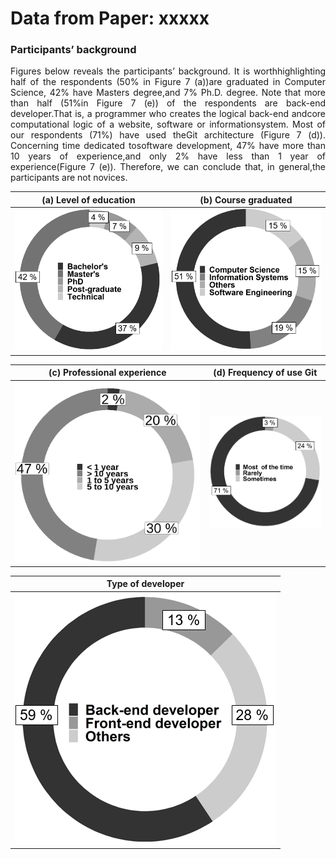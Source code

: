 # Data from Paper: xxxxx 

### Participants’ background

<p align="justify">
Figures below reveals the participants’ background. It is worthhighlighting half of the respondents (50% in Figure 7 (a))are graduated in Computer Science, 42% have Masters degree,and 7% Ph.D. degree. Note that more than half (51%in Figure 7 (e)) of the respondents are back-end developer.That is, a programmer who creates the logical back-end andcore computational logic of a website, software or informationsystem. Most of our respondents (71%) have used theGit architecture (Figure 7 (d)). Concerning time dedicated tosoftware development, 47% have more than 10 years of experience,and only 2% have less than 1 year of experience(Figure 7 (e)). Therefore, we can conclude that, in general,the participants are not novices.
</p>


| (a) Level of education  | (b) Course graduated |
| ---          |     ---        |
|   ![](https://raw.githubusercontent.com/johnatan-si/JSERD2020/master/education.PNG)        |      ![](https://raw.githubusercontent.com/johnatan-si/JSERD2020/master/graduated.PNG)      |

| (c) Professional experience  | (d) Frequency of use Git  |
| ---          |     ---        |
|  ![](https://raw.githubusercontent.com/johnatan-si/JSERD2020/master/experiencia.png)         |        ![](https://raw.githubusercontent.com/johnatan-si/JSERD2020/master/git.PNG)    |

| Type of developer  | 
| ---          |  
|   ![](https://raw.githubusercontent.com/johnatan-si/JSERD2020/master/applications.PNG) |   

